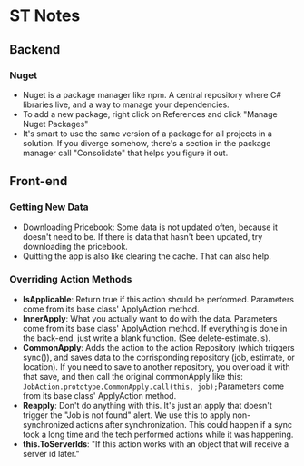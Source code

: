 # ST Notes

## Backend

### Nuget

* Nuget is a package manager like npm. A central repository where C\# libraries live, and a way to manage your dependencies. 
* To add a new package, right click on References and click "Manage Nuget Packages"
* It's smart to use the same version of a package for all projects in a solution. If you diverge somehow, there's a section in the package manager call "Consolidate" that helps you figure it out.

## Front-end

### Getting New Data

* Downloading Pricebook: Some data is not updated often, because it doesn't need to be. If there is data that hasn't been updated, try downloading the pricebook.
* Quitting the app is also like clearing the cache. That can also help.

### Overriding Action Methods

* **IsApplicable**: Return true if this action should be performed. Parameters come from its base class' ApplyAction method.
* **InnerApply**: What you actually want to do with the data. Parameters come from its base class' ApplyAction method. If everything is done in the back-end, just write a blank function. \(See delete-estimate.js\).
* **CommonApply**: Adds the action to the action Repository \(which triggers sync\(\)\), and saves data to the corrisponding repository \(job, estimate, or location\). If you need to save to another repository, you overload it with that save, and then call the original commonApply like this: `JobAction.prototype.CommonApply.call(this, job);`Parameters come from its base class' ApplyAction method.
* **Reapply**: Don't do anything with this. It's just an apply that doesn't trigger the "Job is not found" alert. We use this to apply non-synchronized actions after synchronization. This could happen if a sync took a long time and the tech performed actions while it was happening.
* **this.ToServerIds**: "If this action works with an object that will receive a server id later."



